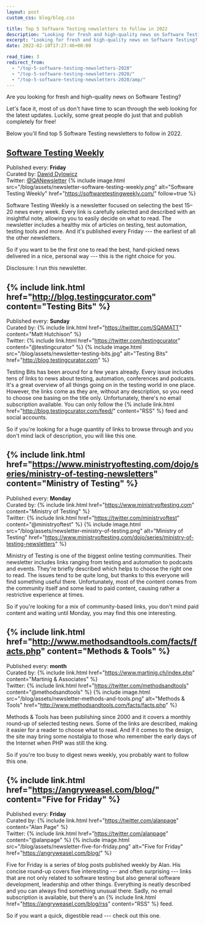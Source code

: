 ```yaml
---
layout: post
custom_css: blog/blog.css

title: Top 5 Software Testing newsletters to follow in 2022
description: "Looking for fresh and high-quality news on Software Testing? Here you'll find the top 5 Software Testing newsletters to follow in 2022."
excerpt: "Looking for fresh and high-quality news on Software Testing? Here you'll find the top 5 Software Testing newsletters to follow in 2022."
date: 2022-02-10T17:27:46+00:00

read_time: 3
redirect_from:
  - "/top-5-software-testing-newsletters-2020"
  - "/top-5-software-testing-newsletters-2020/"
  - "/top-5-software-testing-newsletters-2020/amp/"
---
```


Are you looking for fresh and high-quality news on Software Testing?

Let's face it, most of us don't have time to scan through the web looking for the latest updates. Luckily, some great people do just that and publish completely for free!

Below you'll find top 5 Software Testing newsletters to follow in 2022.

## [Software Testing Weekly](https://softwaretestingweekly.com/)
Published every: **Friday**  
Curated by: [Dawid Dylowicz](https://linkedin.com/in/dawid-dylowicz/)  
Twitter: [@QANewsletter](https://twitter.com/QANewsletter)
{% include image.html src="/blog/assets/newsletter-software-testing-weekly.png" alt="Software Testing Weekly" href="https://softwaretestingweekly.com/" follow=true %}

Software Testing Weekly is a newsletter focused on selecting the best 15–20 news every week. Every link is carefully selected and described with an insightful note, allowing you to easily decide on what to read. The newsletter includes a healthy mix of articles on testing, test automation, testing tools and more. And it's published every Friday --- the earliest of all the other newsletters.

So if you want to be the first one to read the best, hand-picked news delivered in a nice, personal way --- this is the right choice for you.

<span class="smallest light-grey">Disclosure: I run this newsletter.</span>

## {% include link.html href="http://blog.testingcurator.com" content="Testing Bits" %}
Published every: **Sunday**  
Curated by: {% include link.html href="https://twitter.com/SQAMATT" content="Matt Hutchison" %}<br>Twitter: {% include link.html href="https://twitter.com/testingcurator" content="@testingcurator" %}
{% include image.html src="/blog/assets/newsletter-testing-bits.jpg" alt="Testing Bits" href="http://blog.testingcurator.com" %}

Testing Bits has been around for a few years already. Every issue includes tens of links to news about testing, automation, conferences and podcasts. It's a great overview of all things going on in the testing world in one place. However, the links come as they are, without any description, so you need to choose one basing on the title only. Unfortunately, there's no email subscription available. You can only follow the {% include link.html href="http://blog.testingcurator.com/feed/" content="RSS" %} feed and social accounts.

So if you're looking for a huge quantity of links to browse through and you don't mind lack of description, you will like this one.

## {% include link.html href="https://www.ministryoftesting.com/dojo/series/ministry-of-testing-newsletters" content="Ministry of Testing" %}
Published every: **Monday**  
Curated by: {% include link.html href="https://www.ministryoftesting.com" content="Ministry of Testing" %}<br>Twitter: {% include link.html href="https://twitter.com/ministryoftest" content="@ministryoftest" %}
{% include image.html src="/blog/assets/newsletter-ministry-of-testing.png" alt="Ministry of Testing" href="https://www.ministryoftesting.com/dojo/series/ministry-of-testing-newsletters" %}

Ministry of Testing is one of the biggest online testing communities. Their newsletter includes links ranging from testing and automation to podcasts and events. They're briefly described which helps to choose the right one to read. The issues tend to be quite long, but thanks to this everyone will find something useful there. Unfortunately, most of the content comes from the community itself and some lead to paid content, causing rather a restrictive experience at times.

So if you're looking for a mix of community-based links, you don't mind paid content and waiting until Monday, you may find this one interesting.

## {% include link.html href="http://www.methodsandtools.com/facts/facts.php" content="Methods & Tools" %}
Published every: **month**  
Curated by: {% include link.html href="https://www.martinig.ch/index.php" content="Martinig & Associates" %}<br>Twitter: {% include link.html href="https://twitter.com/methodsandtools" content="@methodsandtools" %}
{% include image.html src="/blog/assets/newsletter-methods-and-tools.png" alt="Methods & Tools" href="http://www.methodsandtools.com/facts/facts.php" %}

Methods & Tools has been publishing since 2000 and it covers a monthly round-up of selected testing news. Some of the links are described, making it easier for a reader to choose what to read. And if it comes to the design, the site may bring some nostalgia to those who remember the early days of the Internet when PHP was still the king.

So if you're too busy to digest news weekly, you probably want to follow this one.

## {% include link.html href="https://angryweasel.com/blog/" content="Five for Friday" %}
Published every: **Friday**  
Curated by: {% include link.html href="https://twitter.com/alanpage" content="Alan Page" %}<br>Twitter: {% include link.html href="https://twitter.com/alanpage" content="@alanpage" %}
{% include image.html src="/blog/assets/newsletter-five-for-friday.png" alt="Five for Friday" href="https://angryweasel.com/blog/" %}

Five for Friday is a series of blog posts published weekly by Alan. His concise round-up covers five interesting --- and often surprising --- links that are not only related to software testing but also general software development, leadership and other things. Everything is neatly described and you can always find something unusual there. Sadly, no email subscription is available, but there's an {% include link.html href="https://angryweasel.com/blog/rss" content="RSS" %} feed.

So if you want a quick, digestible read --- check out this one.
